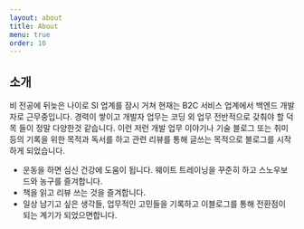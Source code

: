 ```yaml
---
layout: about
title: About
menu: true
order: 10
---
```


## 소개

비 전공에 뒤늦은 나이로 SI 업계를 잠시 거쳐 현재는 B2C 서비스 업계에서 백엔드 개발자로 근무중입니다.
경력이 쌓이고 개발자 업무는 코딩 외 업무 전반적으로 갖춰야 할 덕목 들이 정말 다양한것 같습니다.
이런 저런 개발 업무 이야기나 기술 블로그 또는 취미등의 기록을 위한 목적과 독서를 하고 관련 리뷰를 통해 글쓰는 목적으로 블로그를 시작하게 되었습니다.

* 운동을 하면 심신 건강에 도움이 됩니다. 웨이트 트레이닝을 꾸준히 하고 스노우보드와 농구를 즐겨합니다.
* 책을 읽고 리뷰 쓰는 것을 즐겨합니다.
* 일상 남기고 싶은 생각들, 업무적인 고민들을 기록하고 이블로그를 통해 전환점이 되는 계기가 되었으면합니다. 

